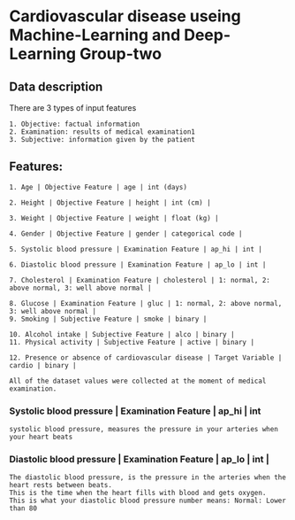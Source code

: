 # Cardiovascular disease useing Machine-Learning and Deep-Learning  Group-two 

##  Data description
There are 3 types of input features

```
1. Objective: factual information
2. Examination: results of medical examination1
3. Subjective: information given by the patient
```

## Features:
```
1. Age | Objective Feature | age | int (days)

2. Height | Objective Feature | height | int (cm) |

3. Weight | Objective Feature | weight | float (kg) |

4. Gender | Objective Feature | gender | categorical code |

5. Systolic blood pressure | Examination Feature | ap_hi | int |

6. Diastolic blood pressure | Examination Feature | ap_lo | int |

7. Cholesterol | Examination Feature | cholesterol | 1: normal, 2: above normal, 3: well above normal |

8. Glucose | Examination Feature | gluc | 1: normal, 2: above normal, 3: well above normal |
9. Smoking | Subjective Feature | smoke | binary |

10. Alcohol intake | Subjective Feature | alco | binary |
11. Physical activity | Subjective Feature | active | binary |

12. Presence or absence of cardiovascular disease | Target Variable | cardio | binary |

All of the dataset values were collected at the moment of medical examination.
```


### Systolic blood pressure | Examination Feature | ap_hi | int
```
systolic blood pressure, measures the pressure in your arteries when your heart beats
```
### Diastolic blood pressure | Examination Feature | ap_lo | int |
```
The diastolic blood pressure, is the pressure in the arteries when the heart rests between beats.
This is the time when the heart fills with blood and gets oxygen.
This is what your diastolic blood pressure number means: Normal: Lower than 80
```


